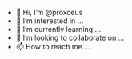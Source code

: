- 👋 Hi, I’m @proxceus
- 👀 I’m interested in ...
- 🌱 I’m currently learning ...
- 💞️ I’m looking to collaborate on ...
- 📫 How to reach me ...

<!---
proxceus/proxceus is a ✨ special ✨ repository because its `README.md` (this file) appears on your GitHub profile.
You can click the Preview link to take a look at your changes.
--->
